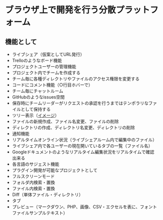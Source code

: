 # ブラウザ上で開発を行う分散プラットフォーム

##  機能として

- ライブシェア（仮案としてURL発行）
- Trelloのようなボード機能
- プロジェクトユーザーの管理機能
- プロジェクト内でチームを作成する
- チーム毎に各種ディレクトリやファイルのアクセス権限を変更する
- コードにコメント機能（○行目ホバーで）
- チーム毎にチャットルーム
- GitHubのようなissues空間
- 保存時にチームリーダーがリクエストの承認を行うまではテンポラリなファイルとして保持する
- ツリー表示（[イメージ](https://www.bootstrapdash.com/demo/connect-plus/jquery/template/demo_1/pages/ui-features/treeview.html)）
- ファイルの新規作成、ファイル名変更、ファイルの削除
- ディレクトリの作成、ディレクトリ名変更、ディレクトリの削除
- 通知機能
- リアルタイムオンライン状況（ライブシェアルーム内で編集中のファイル）
- ライブシェア内で各ユーザーの現在開いているタブの一覧（ファイル名）
- Googleドキュメントのようなリアルタイム編集状況をリアルタイムで確認出来る
- 各言語のサジェスト機能
- プラグイン開発が可能なプロジェクトとして
- フルスクリーンモード
- フォルダ内検索・置換
- ファイル内検索・置換
- Diff（単体ファイル・ディレクトリ）
- タブ
- プレビュー（マークダウン、PHP、画像、CSV・エクセルを表に、フォントファイルサンプルテキスト）